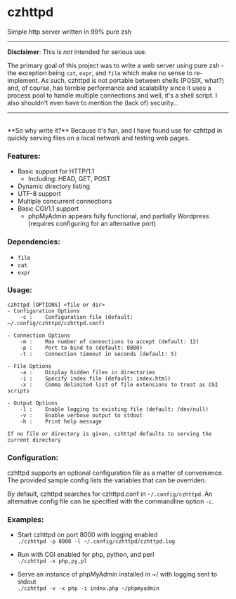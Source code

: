 # czhttpd
Simple http server written in 99% pure zsh<br>

---

**Disclaimer**: This is *not* intended for serious use.

The primary goal of this project was to write a web server using pure zsh - the exception being `cat`, `expr`, and `file` which make no sense to re-implement. As such, czhttpd is not portable between shells (POSIX, what?) and, of course, has terrible performance and scalability since it uses a process pool to handle multiple connections and well, it's a shell script. I also shouldn't even have to mention the (lack of) security...

---  
<br>
**So why write it?** Because it's fun, and I have found use for czhttpd in quickly serving files on a local network and testing web pages.

### Features:
- Basic support for HTTP/1.1
    - Including: HEAD, GET, POST
- Dynamic directory listing
- UTF-8 support
- Multiple concurrent connections
- Basic CGI/1.1 support
    - phpMyAdmin appears fully functional, and partially Wordpress (requires configuring for an alternative port)

### Dependencies:
- `file`
- `cat`
- `expr`

### Usage:
```
czhttpd [OPTIONS] <file or dir>
- Configuration Options
    -c :    Configuration file (default: ~/.config/czhttpd/czhttpd.conf)

- Connection Options
    -m :    Max number of connections to accept (default: 12)
    -p :    Port to bind to (default: 8080)
    -t :    Connection timeout in seconds (default: 5)

- File Options
    -a :    Display hidden files in directories
    -i :    Specify index file (default: index.html)
    -x :    Comma delimited list of file extensions to treat as CGI scripts

- Output Options
    -l :    Enable logging to existing file (default: /dev/null)
    -v :    Enable verbose output to stdout
    -h :    Print help message

If no file or directory is given, czhttpd defaults to serving the current directory
```

### Configuration:
czhttpd supports an optional configuration file as a matter of convenience. The provided sample config lists the variables that can be overriden.

By default, czhttpd searches for czhttpd.conf in `~/.config/czhttpd`. An alternative config file can be specified with the commandline option `-c`.

### Examples:
- Start czhttpd on port 8000 with logging enabled<br>
`./czhttpd -p 8000 -l ~/.config/czhttpd/czhttpd.log`

- Run with CGI enabled for php, python, and perl<br>
`./czhttpd -x php,py,pl`

- Serve an instance of phpMyAdmin installed in ~/ with logging sent to stdout<br>
`./czhttpd -v -x php -i index.php ~/phpmyadmin`

